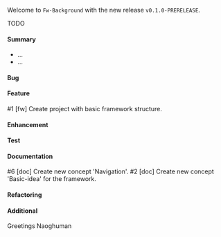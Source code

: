Welcome to `Fw-Background` with the new release `v0.1.0-PRERELEASE`.

TODO



#### Summary
* ...
* ...



#### Bug



#### Feature
#1 [fw] Create project with basic framework structure.



#### Enhancement



#### Test



#### Documentation
#6 [doc] Create new concept 'Navigation'.
#2 [doc] Create new concept 'Basic-idea' for the framework.



#### Refactoring



#### Additional



Greetings
Naoghuman



[//]: # (Images)



[//]: # (Links)
[JavaFX]:http://docs.oracle.com/javase/8/javase-clienttechnologies.htm
[Maven]:http://maven.apache.org/



[//]: # (Issues which will be integrated in this release)

